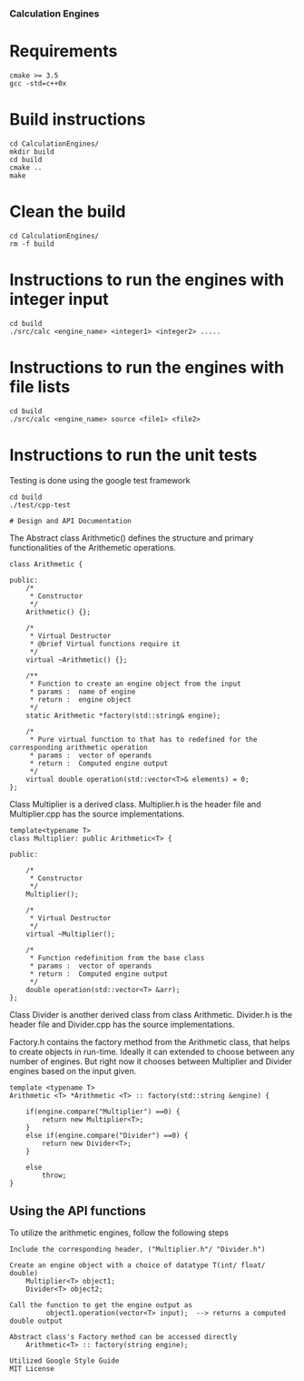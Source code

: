 ### Calculation Engines

# Requirements
```
cmake >= 3.5
gcc -std=c++0x

```

# Build instructions
```
cd CalculationEngines/
mkdir build
cd build
cmake ..
make
```

# Clean the build
```
cd CalculationEngines/
rm -f build
```

# Instructions to run the engines with integer input
```
cd build
./src/calc <engine_name> <integer1> <integer2> .....
```

# Instructions to run the engines with file lists
```
cd build
./src/calc <engine_name> source <file1> <file2>
```

# Instructions to run the unit tests 
Testing is done using the google test framework
```
cd build
./test/cpp-test
```


```
# Design and API Documentation
```
The Abstract class Arithmetic() defines the structure and primary functionalities of the Arithemetic operations. 
```
class Arithmetic {

public:
	/*
	 * Constructor
	 */
	Arithmetic() {};

	/*
	 * Virtual Destructor
	 * @brief Virtual functions require it
	 */
	virtual ~Arithmetic() {};

	/**
	 * Function to create an engine object from the input
	 * params :  name of engine
	 * return :  engine object
	 */
	static Arithmetic *factory(std::string& engine);

	/*
	 * Pure virtual function to that has to redefined for the corresponding arithmetic operation
	 * params :  vector of operands
	 * return :  Computed engine output
	 */
	virtual double operation(std::vector<T>& elements) = 0;
};

```

Class Multiplier is a derived class. Multiplier.h is the header file and Multiplier.cpp has the source implementations.

```
template<typename T>
class Multiplier: public Arithmetic<T> {

public:

	/*
	 * Constructor
	 */
	Multiplier();

	/*
	 * Virtual Destructor
	 */
	virtual ~Multiplier();

	/*
	 * Function redefinition from the base class
	 * params :  vector of operands
	 * return :  Computed engine output
	 */
	double operation(std::vector<T> &arr);
};
```

Class Divider is another derived class from class Arithmetic. Divider.h is the header file and Divider.cpp has the source implementations.

Factory.h contains the factory method from the Arithmetic class, that helps to create objects in run-time. Ideally it can extended to choose between any number of engines. But right now it chooses between Multiplier and Divider engines based on the input given.

```
template <typename T>
Arithmetic <T> *Arithmetic <T> :: factory(std::string &engine) {

	if(engine.compare("Multiplier") ==0) {
		return new Multiplier<T>;
	}
	else if(engine.compare("Divider") ==0) {
		return new Divider<T>;
	}

	else
		throw;
}
```

## Using the API functions
To utilize the arithmetic engines, follow the following steps
```
Include the corresponding header, ("Multiplier.h"/ "Divider.h")

Create an engine object with a choice of datatype T(int/ float/ double)
 	Multiplier<T> object1;
	Divider<T> object2;

Call the function to get the engine output as
         object1.operation(vector<T> input);  --> returns a computed double output

Abstract class's Factory method can be accessed directly
	Arithmetic<T> :: factory(string engine);		
```


```
Utilized Google Style Guide
MIT License
```



